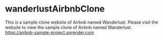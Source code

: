 # wanderlustAirbnbClone
This is a sample clone website of Airbnb named Wanderlust. 
Please visit the website to view the sample clone of Airbnb named Wanderlust.
https://airbnb-sample-project.onrender.com
